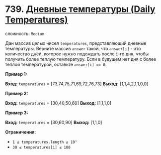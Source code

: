 # 739. [Дневные температуры (Daily Temperatures)](https://leetcode.com/problems/daily-temperatures/description/)

сложность: `Medium`

Дан массив целых чисел `temperatures`, представляющий дневные температуры. Верните массив `answer` такой, что `answer[i]` - это количество дней, которое нужно подождать после `i`-го дня, чтобы получить более теплую температуру. Если в будущем нет дня с более теплой температурой, оставьте `answer[i] == 0`.

**Пример 1:**

**Вход:** `temperatures` = [73,74,75,71,69,72,76,73]
**Выход:** [1,1,4,2,1,1,0,0]

**Пример 2:**

**Вход:** `temperatures` = [30,40,50,60]
**Выход:** [1,1,1,0]

**Пример 3:**

**Вход:** `temperatures` = [30,60,90]
**Выход:** [1,1,0]

**Ограничения:**

*   `1 ≤ temperatures.length ≤ 10⁵`
*   `30 ≤ temperatures[i] ≤ 100`